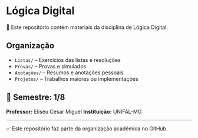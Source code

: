 # Lógica Digital

📘 Este repositório contém materiais da disciplina de Lógica Digital.

## Organização

- `Listas/` – Exercícios das listas e resoluções  
- `Provas/` – Provas e simulados  
- `Anotações/` – Resumos e anotações pessoais  
- `Projetos/` – Trabalhos maiores ou implementações

## 📅 Semestre: 1/8
**Professor:** Eliseu Cesar Miguel
**Instituição:** UNIFAL-MG

---

✅ Este repositório faz parte da organização acadêmica no GitHub.
